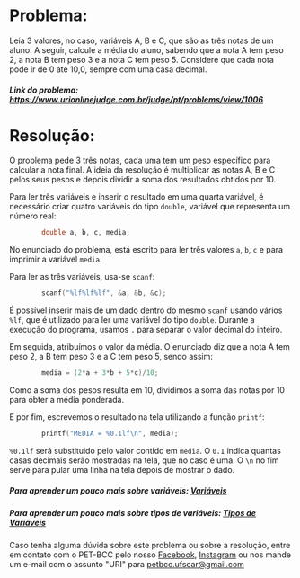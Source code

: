 # Problema:

Leia 3 valores, no caso, variáveis A, B e C, que são as três notas de um aluno. A seguir, calcule a média do aluno, sabendo que a nota A tem peso 2, a nota B tem peso 3 e a nota C tem peso 5. Considere que cada nota pode ir de 0 até 10,0, sempre com uma casa decimal.

##### Link do problema: https://www.urionlinejudge.com.br/judge/pt/problems/view/1006

# Resolução:

O problema pede 3 três notas, cada uma tem um peso específico para calcular a nota final. A ideia da resolução é multiplicar as notas A, B e C pelos seus pesos e depois dividir a soma dos resultados obtidos por 10.

Para ler três variáveis e inserir o resultado em uma quarta variável, é necessário criar quatro variáveis do tipo `double`, variável que representa um número real:
```c
        double a, b, c, media;
```
No enunciado do problema, está escrito para ler três valores `a`, `b`, `c` e para imprimir a variável `media`.

Para ler as três variáveis, usa-se `scanf`:
```c
        scanf("%lf%lf%lf", &a, &b, &c);
```
É possível inserir mais de um dado dentro do mesmo `scanf` usando vários `%lf`, que é utilizado para ler uma variável do tipo `double`. Durante a execução do programa, usamos `.` para separar o valor decimal do inteiro.

Em seguida, atribuímos o valor da média. O enunciado diz que a nota A tem peso 2, a B tem peso 3 e a C tem peso 5, sendo assim:
```c
        media = (2*a + 3*b + 5*c)/10;
```
Como a soma dos pesos resulta em 10, dividimos a soma das notas por 10 para obter a média ponderada.

E por fim, escrevemos o resultado na tela utilizando a função `printf`:
```c
        printf("MEDIA = %0.1lf\n", media);
```
`%0.1lf` será substituido pelo valor contido em `media`. O `0.1` indica quantas casas decimais serão mostradas na tela, que no caso é uma. O `\n` no fim serve para pular uma linha na tela depois de mostrar o dado.
##### Para aprender um pouco mais sobre variáveis: [Variáveis](http://linguagemc.com.br/variaveis-em-linguagem-c/)
##### Para aprender um pouco mais sobre tipos de variáveis: [Tipos de Variáveis](http://linguagemc.com.br/tipos-de-dados-em-c/)

Caso tenha alguma dúvida sobre este problema ou sobre a resolução, entre em contato com o PET-BCC pelo nosso
[Facebook](https://www.facebook.com/petbcc/),
[Instagram](https://www.instagram.com/petbcc.ufscar/)
ou nos mande um e-mail com o assunto "URI" para  petbcc.ufscar@gmail.com
